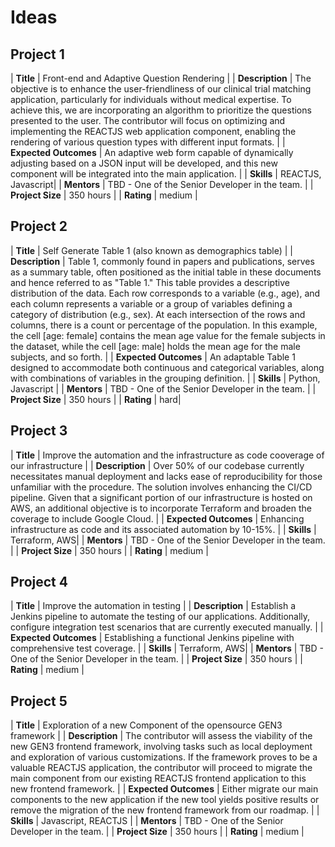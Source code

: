 # Ideas

## Project 1

| **Title** | Front-end and Adaptive Question Rendering | 
| **Description** | The objective is to enhance the user-friendliness of our clinical trial matching application, particularly for individuals without medical expertise. To achieve this, we are incorporating an algorithm to prioritize the questions presented to the user. The contributor will focus on optimizing and implementing the REACTJS web application component, enabling the rendering of various question types with different input formats. |
| **Expected Outcomes** | An adaptive web form capable of dynamically adjusting based on a JSON input will be developed, and this new component will be integrated into the main application. |
| **Skills** | REACTJS, Javascript|
| **Mentors** | TBD - One of the Senior Developer in the team. |
| **Project Size** | 350 hours |
| **Rating** | medium |


## Project 2

| **Title** | Self Generate Table 1 (also known as demographics table) | 
| **Description** | Table 1, commonly found in papers and publications, serves as a summary table, often positioned as the initial table in these documents and hence referred to as "Table 1." This table provides a descriptive distribution of the data. Each row corresponds to a variable (e.g., age), and each column represents a variable or a group of variables defining a category of distribution (e.g., sex). At each intersection of the rows and columns, there is a count or percentage of the population. In this example, the cell [age: female] contains the mean age value for the female subjects in the dataset, while the cell [age: male] holds the mean age for the male subjects, and so forth. |
| **Expected Outcomes** | An adaptable Table 1 designed to accommodate both continuous and categorical variables, along with combinations of variables in the grouping definition. |
| **Skills** | Python, Javascript |
| **Mentors** | TBD - One of the Senior Developer in the team. |
| **Project Size** | 350 hours |
| **Rating** | hard|


## Project 3

| **Title** | Improve the automation and the infrastructure as code cooverage of our infrastructure  | 
| **Description** | Over 50% of our codebase currently necessitates manual deployment and lacks ease of reproducibility for those unfamiliar with the procedure. The solution involves enhancing the CI/CD pipeline. Given that a significant portion of our infrastructure is hosted on AWS, an additional objective is to incorporate Terraform and broaden the coverage to include Google Cloud. |
| **Expected Outcomes** | Enhancing infrastructure as code and its associated automation by 10-15%. |
| **Skills** | Terraform, AWS|
| **Mentors** | TBD - One of the Senior Developer in the team. |
| **Project Size** | 350 hours |
| **Rating** | medium |


## Project 4

| **Title** | Improve the automation in testing | 
| **Description** | Establish a Jenkins pipeline to automate the testing of our applications. Additionally, configure integration test scenarios that are currently executed manually. |
| **Expected Outcomes** | Establishing a functional Jenkins pipeline with comprehensive test coverage. |
| **Skills** | Terraform, AWS|
| **Mentors** | TBD - One of the Senior Developer in the team. |
| **Project Size** | 350 hours |
| **Rating** | medium |


## Project 5

| **Title** | Exploration of a new Component of the opensource GEN3 framework | 
| **Description** | The contributor will assess the viability of the new GEN3 frontend framework, involving tasks such as local deployment and exploration of various customizations. If the framework proves to be a valuable REACTJS application, the contributor will proceed to migrate the main component from our existing REACTJS frontend application to this new frontend framework. |
| **Expected Outcomes** | Either migrate our main components to the new application if the new tool yields positive results or remove the migration of the new frontend framework from our roadmap. |
| **Skills** | Javascript, REACTJS |
| **Mentors** | TBD - One of the Senior Developer in the team. |
| **Project Size** | 350 hours |
| **Rating** | medium |